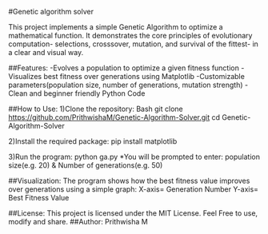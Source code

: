 #Genetic algorithm solver

This project implements a simple Genetic Algorithm to optimize a mathematical function. It demonstrates the core principles of evolutionary computation- selections, crosssover, mutation, and survival of the fittest- in a clear and visual way.

##Features:
-Evolves a population to optimize a given fitness function
-Visualizes best fitness over generations using Matplotlib
-Customizable parameters(population size, number of generations, mutation strength)
-Clean and beginner friendly Python Code

##How to Use:
1)Clone the repository:
Bash
git clone
https://github.com/PrithwishaM/Genetic-Algorithm-Solver.git
cd Genetic-Algorithm-Solver

2)Install the required package: pip install matplotlib

3)Run the program: python ga.py
*You will be prompted to enter: population size(e.g. 20) & Number of generations(e.g. 50)

##Visualization:
The program shows how the best fitness value improves over generations using a simple graph:
X-axis= Generation Number
Y-axis= Best Fitness Value

##License: This project is licensed under the MIT License. Feel Free to use, modify and share.
##Author: Prithwisha M
